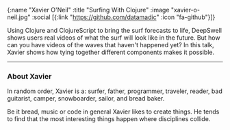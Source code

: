{:name "Xavier O'Neil"
 :title "Surfing With Clojure"
 :image "xavier-o-neil.jpg"
 :social [{:link "https://github.com/datamadic" :icon "fa-github"}]}

Using Clojure and ClojureScript to bring the surf forecasts to life, DeepSwell shows users real videos of what the surf will look like in the future. But how can you have videos of the waves that haven't happened yet? In this talk, Xavier shows how tying together different components makes it possible.

---

### About Xavier

In random order, Xavier is a: surfer, father, programmer, traveler, reader, bad guitarist, camper, snowboarder, sailor, and bread baker. 

Be it bread, music or code in general Xavier likes to create things. He tends to find that the most interesting things happen where disciplines collide.  
